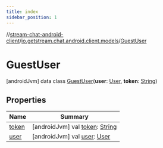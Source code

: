 ```yaml
---
title: index
sidebar_position: 1
---
```

//[stream-chat-android-client](../../../index.md)/[io.getstream.chat.android.client.models](../index.md)/[GuestUser](index.md)



# GuestUser  
 [androidJvm] data class [GuestUser](index.md)(**user**: [User](../User/index.md), **token**: [String](https://kotlinlang.org/api/latest/jvm/stdlib/kotlin/-string/index.html))   


## Properties  
  
|  Name |  Summary | 
|---|---|
| <a name="io.getstream.chat.android.client.models/GuestUser/token/#/PointingToDeclaration/"></a>[token](token.md)| <a name="io.getstream.chat.android.client.models/GuestUser/token/#/PointingToDeclaration/"></a> [androidJvm] val [token](token.md): [String](https://kotlinlang.org/api/latest/jvm/stdlib/kotlin/-string/index.html)   <br/>|
| <a name="io.getstream.chat.android.client.models/GuestUser/user/#/PointingToDeclaration/"></a>[user](user.md)| <a name="io.getstream.chat.android.client.models/GuestUser/user/#/PointingToDeclaration/"></a> [androidJvm] val [user](user.md): [User](../User/index.md)   <br/>|

